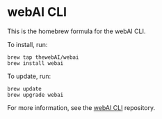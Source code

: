 # webAI CLI

This is the homebrew formula for the webAI CLI.

To install, run:

```
brew tap thewebAI/webai
brew install webai
```

To update, run:

```
brew update
brew upgrade webai
```

For more information, see the [webAI CLI](https://github.com/thewebAI/webai-cli)
repository.
